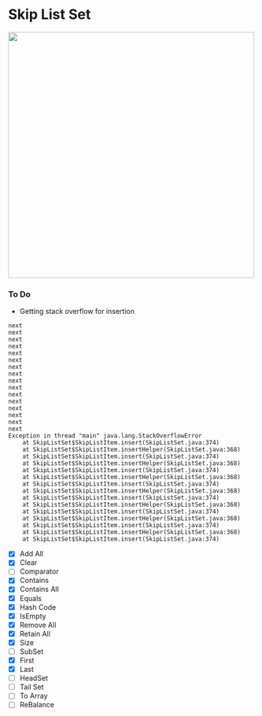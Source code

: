 # Skip List Set

<img width ="500px" src="https://camo.githubusercontent.com/d49b9f48546f2d9d2531e9cdee0f9a8298ab9c5fd7dff9d2be1699593fcbde85/68747470733a2f2f692e7974696d672e636f6d2f76692f6e306b3530304e6b364d452f6d617872657364656661756c742e6a7067"/>

### To Do

- Getting stack overflow for insertion

```
next
next
next
next
next
next
next
next
next
next
next
next
next
next
next
next
Exception in thread "main" java.lang.StackOverflowError
	at SkipListSet$SkipListItem.insert(SkipListSet.java:374)
	at SkipListSet$SkipListItem.insertHelper(SkipListSet.java:368)
	at SkipListSet$SkipListItem.insert(SkipListSet.java:374)
	at SkipListSet$SkipListItem.insertHelper(SkipListSet.java:368)
	at SkipListSet$SkipListItem.insert(SkipListSet.java:374)
	at SkipListSet$SkipListItem.insertHelper(SkipListSet.java:368)
	at SkipListSet$SkipListItem.insert(SkipListSet.java:374)
	at SkipListSet$SkipListItem.insertHelper(SkipListSet.java:368)
	at SkipListSet$SkipListItem.insert(SkipListSet.java:374)
	at SkipListSet$SkipListItem.insertHelper(SkipListSet.java:368)
	at SkipListSet$SkipListItem.insert(SkipListSet.java:374)
	at SkipListSet$SkipListItem.insertHelper(SkipListSet.java:368)
	at SkipListSet$SkipListItem.insert(SkipListSet.java:374)
	at SkipListSet$SkipListItem.insertHelper(SkipListSet.java:368)
	at SkipListSet$SkipListItem.insert(SkipListSet.java:374)
```

- [x] Add All
- [x] Clear
- [ ] Comparator
- [x] Contains
- [x] Contains All
- [x] Equals
- [x] Hash Code
- [x] IsEmpty
- [x] Remove All
- [x] Retain All
- [x] Size
- [ ] SubSet
- [x] First
- [x] Last
- [ ] HeadSet
- [ ] Tail Set
- [ ] To Array
- [ ] ReBalance
